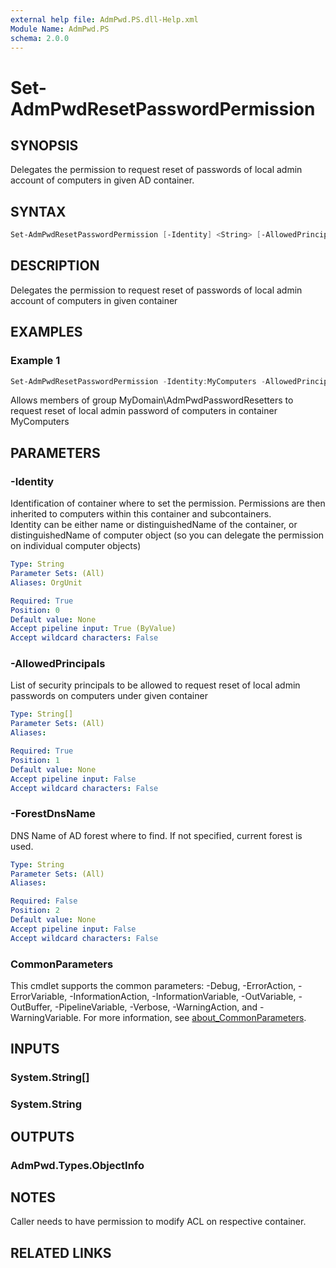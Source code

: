 ```yaml
---
external help file: AdmPwd.PS.dll-Help.xml
Module Name: AdmPwd.PS
schema: 2.0.0
---
```


# Set-AdmPwdResetPasswordPermission

## SYNOPSIS
Delegates the permission to request reset of passwords of local admin account of computers in given AD container.

## SYNTAX

```powershell
Set-AdmPwdResetPasswordPermission [-Identity] <String> [-AllowedPrincipals] <String[]> [[-ForestDnsName] <String>] [<CommonParameters>]
```

## DESCRIPTION
Delegates the permission to request reset of passwords of local admin account of computers in given container

## EXAMPLES

### Example 1
```powershell
Set-AdmPwdResetPasswordPermission -Identity:MyComputers -AllowedPrincipals:MyDomain\AdmPwdPasswordResetters
```

Allows members of group MyDomain\AdmPwdPasswordResetters to request reset of local admin password of computers in container MyComputers

## PARAMETERS

### -Identity
Identification of container where to set the permission.
Permissions are then inherited to computers within this container and subcontainers.  
Identity can be either name or distinguishedName of the container, or distinguishedName of computer object (so you can delegate the permission on individual computer objects)

```yaml
Type: String
Parameter Sets: (All)
Aliases: OrgUnit

Required: True
Position: 0
Default value: None
Accept pipeline input: True (ByValue)
Accept wildcard characters: False
```

### -AllowedPrincipals
List of security principals to be allowed to request reset of local admin passwords on computers under given container

```yaml
Type: String[]
Parameter Sets: (All)
Aliases:

Required: True
Position: 1
Default value: None
Accept pipeline input: False
Accept wildcard characters: False
```

### -ForestDnsName
DNS Name of AD forest where to find. If not specified, current forest is used.

```yaml
Type: String
Parameter Sets: (All)
Aliases:

Required: False
Position: 2
Default value: None
Accept pipeline input: False
Accept wildcard characters: False
```

### CommonParameters
This cmdlet supports the common parameters: -Debug, -ErrorAction, -ErrorVariable, -InformationAction, -InformationVariable, -OutVariable, -OutBuffer, -PipelineVariable, -Verbose, -WarningAction, and -WarningVariable. For more information, see [about_CommonParameters](http://go.microsoft.com/fwlink/?LinkID=113216).

## INPUTS

### System.String[]
### System.String
## OUTPUTS

### AdmPwd.Types.ObjectInfo
## NOTES
Caller needs to have permission to modify ACL on respective container.

## RELATED LINKS
